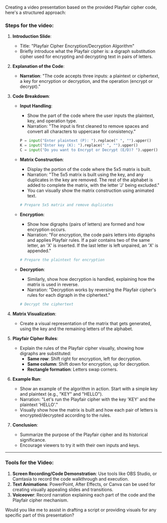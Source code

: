 Creating a video presentation based on the provided Playfair cipher code, here's a structured approach:

### Steps for the video:

1. **Introduction Slide**:
   - Title: "Playfair Cipher Encryption/Decryption Algorithm"
   - Briefly introduce what the Playfair cipher is: a digraph substitution cipher used for encrypting and decrypting text in pairs of letters.

2. **Explanation of the Code**:
   - **Narration**: "The code accepts three inputs: a plaintext or ciphertext, a key for encryption or decryption, and the operation (encrypt or decrypt)."
   
3. **Code Breakdown**:

   - **Input Handling**:
     - Show the part of the code where the user inputs the plaintext, key, and operation type.
     - Narration: "The input is first cleaned to remove spaces and convert all characters to uppercase for consistency."
     
     ```python
     P = input("Enter plaintext (P): ").replace(" ", "").upper()
     K = input("Enter key (K): ").replace(" ", "").upper()
     C = input("Do you want to Encrypt or Decrypt (E/D)? ").upper()
     ```

   - **Matrix Construction**:
     - Display the portion of the code where the 5x5 matrix is built.
     - Narration: "The 5x5 matrix is built using the key, and any duplicates in the key are removed. The rest of the alphabet is added to complete the matrix, with the letter 'J' being excluded."
     - You can visually show the matrix construction using animated text.

     ```python
     # Prepare 5x5 matrix and remove duplicates
     ```

   - **Encryption**:
     - Show how digraphs (pairs of letters) are formed and how encryption occurs.
     - Narration: "For encryption, the code pairs letters into digraphs and applies Playfair rules. If a pair contains two of the same letter, an 'X' is inserted. If the last letter is left unpaired, an 'X' is appended."
     
     ```python
     # Prepare the plaintext for encryption
     ```

   - **Decryption**:
     - Similarly, show how decryption is handled, explaining how the matrix is used in reverse.
     - Narration: "Decryption works by reversing the Playfair cipher's rules for each digraph in the ciphertext."
     
     ```python
     # Decrypt the ciphertext
     ```

4. **Matrix Visualization**:
   - Create a visual representation of the matrix that gets generated, using the key and the remaining letters of the alphabet.

5. **Playfair Cipher Rules**:
   - Explain the rules of the Playfair cipher visually, showing how digraphs are substituted:
     - **Same row**: Shift right for encryption, left for decryption.
     - **Same column**: Shift down for encryption, up for decryption.
     - **Rectangle formation**: Letters swap corners.
  
6. **Example Run**:
   - Show an example of the algorithm in action. Start with a simple key and plaintext (e.g., "KEY" and "HELLO").
   - Narration: "Let's run the Playfair cipher with the key 'KEY' and the plaintext 'HELLO'."
   - Visually show how the matrix is built and how each pair of letters is encrypted/decrypted according to the rules.

7. **Conclusion**:
   - Summarize the purpose of the Playfair cipher and its historical significance.
   - Encourage viewers to try it with their own inputs and keys.

---

### Tools for the Video:
1. **Screen Recording/Code Demonstration**: Use tools like OBS Studio, or Camtasia to record the code walkthrough and execution.
2. **Text Animations**: PowerPoint, After Effects, or Canva can be used for creating visually appealing slides and transitions.
3. **Voiceover**: Record narration explaining each part of the code and the Playfair cipher mechanism.

Would you like me to assist in drafting a script or providing visuals for any specific part of this presentation?
